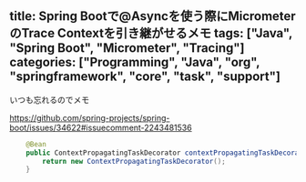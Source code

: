 title: Spring Bootで@Asyncを使う際にMicrometerのTrace Contextを引き継がせるメモ
tags: ["Java", "Spring Boot", "Micrometer", "Tracing"]
categories: ["Programming", "Java", "org", "springframework", "core", "task", "support"]
---

いつも忘れるのでメモ

https://github.com/spring-projects/spring-boot/issues/34622#issuecomment-2243481536

```java
	@Bean
	public ContextPropagatingTaskDecorator contextPropagatingTaskDecorator() {
		return new ContextPropagatingTaskDecorator();
	}
```
